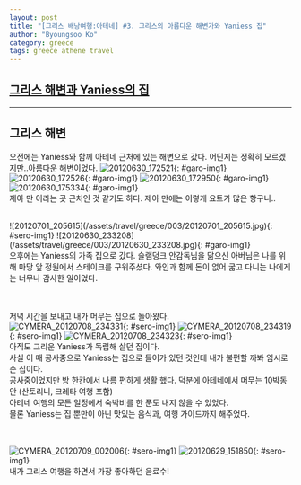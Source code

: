 ```yaml
---
layout: post
title: "[그리스 배낭여행:아테네] #3. 그리스의 아름다운 해변가와 Yaniess 집"
author: "Byoungsoo Ko"
category: greece
tags: greece athene travel
---
```


## [그리스 해변과 Yaniess의 집]()  
 ------



>
## 그리스 해변

오전에는 Yaniess와 함께 아테네 근처에 있는 해변으로 갔다. 어딘지는 정확히 모르겠지만..아름다운 해변이었다.
![20120630_172521](/assets/travel/greece/003/20120630_172521.jpg){: #garo-img1}
![20120630_172526](/assets/travel/greece/003/20120630_172526.jpg){: #garo-img1}
![20120630_172950](/assets/travel/greece/003/20120630_172950.jpg){: #garo-img1}
![20120630_175334](/assets/travel/greece/003/20120630_175334.jpg){: #garo-img1}
<br/>
제아 만 이라는 곳 근처인 것 같기도 하다. 제아 만에는 이렇게 요트가 많은 항구니..

<br/>
![20120701_205615](/assets/travel/greece/003/20120701_205615.jpg){: #sero-img1}
![20120630_233208](/assets/travel/greece/003/20120630_233208.jpg){: #garo-img1}
<br/>
오후에는 Yaniess의 가족 집으로 갔다.  
슬램덩크 안감독님을 닮으신 아버님은 나를 위해 마당 앞 정원에서 스테이크를 구워주셨다. 와인과 함께  
돈이 없어 굶고 다니는 나에게는 너무나 감사한 일이었다.
<br/><br/><br/>

저녁 시간을 보내고 내가 머무는 집으로 돌아왔다. <br/>
![CYMERA_20120708_234331](/assets/travel/greece/003/CYMERA_20120708_234331.jpg){: #sero-img1}
![CYMERA_20120708_234319](/assets/travel/greece/003/CYMERA_20120708_234319.jpg){: #sero-img1}
![CYMERA_20120708_234323](/assets/travel/greece/003/CYMERA_20120708_234323.jpg){: #sero-img1}
<br/>
아직도 그리운 Yaniess가 독립해 살던 집이다.  
사실 이 때 공사중으로 Yaniess는 집으로 들어가 있던 것인데 내가 불편할 까봐 임시로 준 집이다.  
공사중이었지만 방 한칸에서 나름 편하게 생활 했다. 덕분에 아테네에서 머무는 10박동안 (산토리니, 크레타 여행 포함)  
아테네 여행의 모든 일정에서 숙박비를 한 푼도 내지 않을 수 있었다.  
물론 Yaniess는 집 뿐만이 아닌 맛있는 음식과, 여행 가이드까지 해주었다.  

<br/><br/>
![CYMERA_20120709_002006](/assets/travel/greece/003/CYMERA_20120709_002006.jpg){: #sero-img1}
![20120629_151850](/assets/travel/greece/003/20120629_151850.jpg){: #sero-img1}
<br/>
내가 그리스 여행을 하면서 가장 좋아하던 음료수!
